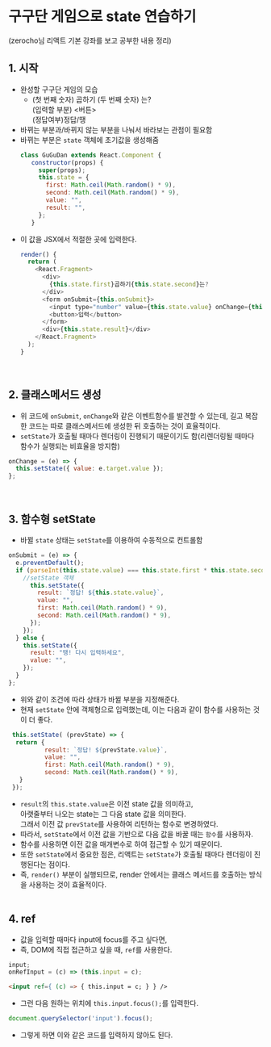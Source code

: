 # 구구단 게임으로 state 연습하기
(zerocho님 리액트 기본 강좌를 보고 공부한 내용 정리)

## 1. 시작
- 완성할 구구단 게임의 모습  
  - (첫 번째 숫자) 곱하기 (두 번째 숫자) 는?  
    (입력할 부분) <버튼>  
    (정답여부)정답/땡
- 바뀌는 부분과/바뀌지 않는 부분을 나눠서 바라보는 관점이 필요함
- 바뀌는 부분은 `state` 객체에 초기값을 생성해줌
  ```javascript
  class GuGuDan extends React.Component {
     constructor(props) {
       super(props);
       this.state = {
         first: Math.ceil(Math.random() * 9),
         second: Math.ceil(Math.random() * 9),
         value: "",
         result: "",
       };
     }
  ```
- 이 값을 JSX에서 적절한 곳에 입력한다.
  ```javascript
  render() {
    return (
      <React.Fragment>
        <div>
          {this.state.first}곱하기{this.state.second}는?
        </div>
        <form onSubmit={this.onSubmit}>
          <input type="number" value={this.state.value} onChange={this.onChange} />
          <button>입력</button>
        </form>
        <div>{this.state.result}</div>
      </React.Fragment>
    );
  }
  ```  
&nbsp;  
## 2. 클래스메서드 생성
  - 위 코드에 `onSubmit`, `onChange`와 같은 이벤트함수를 발견할 수 있는데, 길고 복잡한 코드는 따로 클래스메서드에 생성한 뒤 호출하는 것이 효율적이다.
  - `setState`가 호출될 때마다 렌더링이 진행되기 때문이기도 함(리렌더링될 때마다 함수가 실행되는 비효율을 방지함)
  ```javascript
  onChange = (e) => {
    this.setState({ value: e.target.value });
  };
  ```  
&nbsp;  
## 3. 함수형 setState
  - 바뀔 `state` 상태는 `setState`를 이용하여 수동적으로 컨트롤함
  ```javascript
  onSubmit = (e) => {
    e.preventDefault();
    if (parseInt(this.state.value) === this.state.first * this.state.second) {
      //setState 객체
        this.setState({
          result: `정답! ${this.state.value}`,
          value: "",
          first: Math.ceil(Math.random() * 9),
          second: Math.ceil(Math.random() * 9),
        });
      });
    } else {
      this.setState({
        result: "땡! 다시 입력하세요",
        value: "",
      });
    }
  };
  ```
  - 위와 같이 조건에 따라 상태가 바뀔 부분을 지정해준다.
  - 현재 `setState` 안에 객체형으로 입력했는데, 이는 다음과 같이 함수를 사용하는 것이 더 좋다.
  ```javascript
   this.setState( (prevState) => {
   	return {
            result: `정답! ${prevState.value}`,
            value: "",
            first: Math.ceil(Math.random() * 9),
            second: Math.ceil(Math.random() * 9),
     }
   });
  ```
  - `result`의 `this.state.value`은 이전 state 값을 의미하고,  
    아랫줄부터 나오는 state는 그 다음 state 값을 의미한다.  
    그래서 이전 값 `prevState`를 사용하여 리턴하는 함수로 변경하였다.
  - 따라서, `setState`에서 이전 값을 기반으로 다음 값을 바꿀 때는 `함수`를 사용하자.
  - 함수를 사용하면 이전 값을 매개변수로 하여 접근할 수 있기 때문이다. 
  - 또한 `setState`에서 중요한 점은, 리액트는 `setState`가 호출될 때마다 렌더링이 진행된다는 점이다.
  - 즉, `render()` 부분이 실행되므로, render 안에서는 클래스 메서드를 호출하는 방식을 사용하는 것이 효율적이다.  
&nbsp;  
## 4. ref
  - 값을 입력할 때마다 input에 focus를 주고 싶다면, 
  - 즉, DOM에 직접 접근하고 싶을 때, `ref`를 사용한다.
  ```javascript
  input;
  onRefInput = (c) => (this.input = c);
  ```
  ```html
  <input ref={ (c) => { this.input = c; } } />
  ```
  
  - 그런 다음 원하는 위치에 `this.input.focus();`를 입력한다.
  ```javascript
  document.querySelector('input').focus();
  ```
  - 그렇게 하면 이와 같은 코드를 입력하지 않아도 된다.
